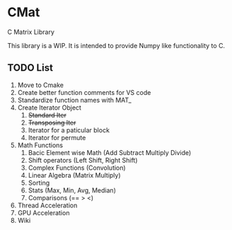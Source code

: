 # CMat
C Matrix Library


This library is a WIP. It is intended to provide Numpy like functionality to C. 

## TODO List
1. Move to Cmake
2. Create better function comments for VS code
3. Standardize function names with MAT_
4. Create Iterator Object
    1. ~~Standard Iter~~
    2. ~~Transposing Iter~~
    3. Iterator for a paticular block
    4. Iterator for permute
5. Math Functions
    1. Bacic Element wise Math (Add Subtract Multiply Divide)
    2. Shift operators (Left Shift, Right Shift)
    3. Complex Functions (Convolution)
    4. Linear Algebra (Matrix Multiply)
    5. Sorting 
    6. Stats (Max, Min, Avg, Median)
    7. Comparisons (== > <)
6. Thread Acceleration
7. GPU Acceleration
8. Wiki